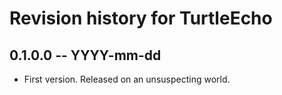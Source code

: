 # Revision history for TurtleEcho

## 0.1.0.0 -- YYYY-mm-dd

* First version. Released on an unsuspecting world.
